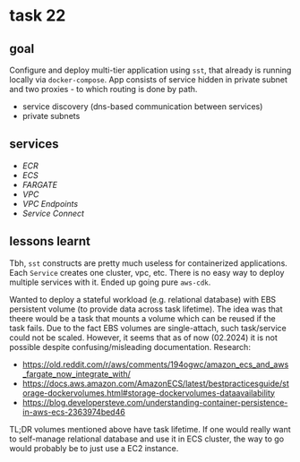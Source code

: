 # task 22

## goal

Configure and deploy multi-tier application using `sst`, that already is running locally via `docker-compose`. App
consists of service hidden in private subnet and two proxies - to which routing is done by path.

-   service discovery (dns-based communication between services)
-   private subnets

## services

-   _ECR_
-   _ECS_
-   _FARGATE_
-   _VPC_
-   _VPC Endpoints_
-   _Service Connect_

## lessons learnt

Tbh, `sst` constructs are pretty much useless for containerized applications. Each `Service` creates one cluster, vpc,
etc. There is no easy way to deploy multiple services with it. Ended up going pure `aws-cdk`.

Wanted to deploy a stateful workload (e.g. relational database) with EBS persistent volume (to provide data across task
lifetime). The idea was that theere would be a task that mounts a volume which can be reused if the task fails. Due to
the fact EBS volumes are single-attach, such task/service could not be scaled. However, it seems that as of now
(02.2024) it is not possible despite confusing/misleading documentation. Research:

-   https://old.reddit.com/r/aws/comments/194ogwc/amazon_ecs_and_aws_fargate_now_integrate_with/
-   https://docs.aws.amazon.com/AmazonECS/latest/bestpracticesguide/storage-dockervolumes.html#storage-dockervolumes-dataavailability
-   https://blog.developersteve.com/understanding-container-persistence-in-aws-ecs-2363974bed46

TL;DR volumes mentioned above have task lifetime. If one would really want to self-manage relational database and use it
in ECS cluster, the way to go would probably be to just use a EC2 instance.
